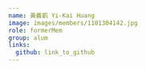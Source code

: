```yaml
---
name: 黃義凱 Yi-Kai Huang 
image: images/members/1101304142.jpg 
role: formerMem
group: alum
links:
  github: link_to_github 
---
```

